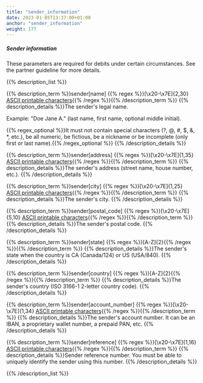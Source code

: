 ```yaml
---
title: "sender_information"
date: 2023-01-05T13:37:00+01:00
anchor: "sender_information"
weight: 177
---
```

##### Sender information
These parameters are required for debits under certain circumstances. See the partner guideline for more details.

{{% description_list %}}

{{% description_term %}}sender[name] {{% regex %}}[\x20-\x7E]{2,30} [ASCII printable characters](https://en.wikipedia.org/wiki/ASCII#ASCII_printable_characters){{% /regex %}}{{% /description_term %}}
{{% description_details %}}The sender's legal name.

Example: "Doe Jane A." (last name, first name, optional middle initial).

{{% regex_optional %}}It must not contain special characters (?, @, #, $, &, \*, etc.), be all numeric, be fictious, be a nickname or be incomplete (only first or last name).{{% /regex_optional %}}
{{% /description_details %}}

{{% description_term %}}sender[address] {{% regex %}}[\x20-\x7E]{1,35} [ASCII printable characters](https://en.wikipedia.org/wiki/ASCII#ASCII_printable_characters){{% /regex %}}{{% /description_term %}}
{{% description_details %}}The sender's address (street name, house number, etc.).
{{% /description_details %}}

{{% description_term %}}sender[city] {{% regex %}}[\x20-\x7E]{1,25} [ASCII printable characters](https://en.wikipedia.org/wiki/ASCII#ASCII_printable_characters){{% /regex %}}{{% /description_term %}}
{{% description_details %}}The sender's city.
{{% /description_details %}}

{{% description_term %}}sender[postal_code] {{% regex %}}[\x20-\x7E]{5,10} [ASCII printable characters](https://en.wikipedia.org/wiki/ASCII#ASCII_printable_characters){{% /regex %}}{{% /description_term %}}
{{% description_details %}}The sender's postal code.
{{% /description_details %}}

{{% description_term %}}sender[state] {{% regex %}}[A-Z]{2}{{% /regex %}}{{% /description_term %}}
{{% description_details %}}The sender's state when the country is CA (Canada/124) or US (USA/840).
{{% /description_details %}}

{{% description_term %}}sender[country] {{% regex %}}[A-Z]{2}{{% /regex %}}{{% /description_term %}}
{{% description_details %}}The sender's country (ISO 3166-1 2-letter country code).
{{% /description_details %}}

{{% description_term %}}sender[account_number] {{% regex %}}[\x20-\x7E]{1,34} [ASCII printable characters](https://en.wikipedia.org/wiki/ASCII#ASCII_printable_characters){{% /regex %}}{{% /description_term %}}
{{% description_details %}}The sender's account number. It can be an IBAN, a proprietary wallet number, a prepaid PAN, etc.
{{% /description_details %}}

{{% description_term %}}sender[reference] {{% regex %}}[\x20-\x7E]{1,16} [ASCII printable characters](https://en.wikipedia.org/wiki/ASCII#ASCII_printable_characters){{% /regex %}}{{% /description_term %}}
{{% description_details %}}Sender reference number. You must be able to uniquely identify the sender using this number.
{{% /description_details %}}

{{% /description_list %}}
